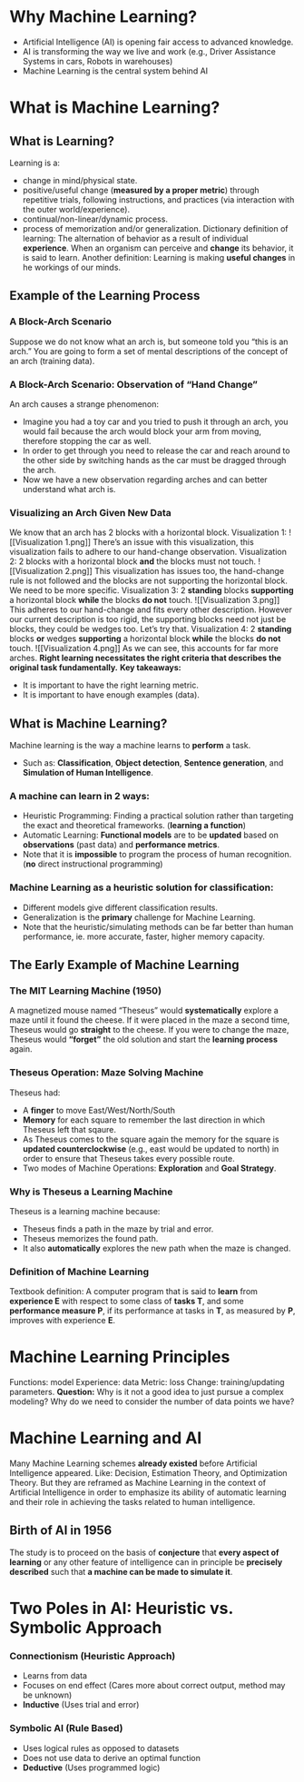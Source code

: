 # Why Machine Learning?
- Artificial Intelligence (AI) is opening fair access to advanced knowledge.
- AI is transforming the way we live and work (e.g., Driver Assistance Systems in cars, Robots in warehouses)
- Machine Learning is the central system behind AI
# What is Machine Learning?
## What is Learning?
Learning is a:
- change in mind/physical state.
- positive/useful change (**measured by a proper metric**) through repetitive trials, following instructions, and practices (via interaction with the outer world/experience).
- continual/non-linear/dynamic process.
- process of memorization and/or generalization.
Dictionary definition of learning: The alternation of behavior as a result of individual **experience**. When an organism can perceive and **change** its behavior, it is said to learn.
Another definition: Learning is making **useful changes** in he workings of our minds.
## Example of the Learning Process
### A Block-Arch Scenario
Suppose we do not know what an arch is, but someone told you “this is an arch.” You are going to form a set of mental descriptions of the concept of an arch (training data).
### A Block-Arch Scenario: Observation of “Hand Change”
An arch causes a strange phenomenon:
- Imagine you had a toy car and you tried to push it through an arch, you would fail because the arch would block your arm from moving, therefore stopping the car as well.
- In order to get through you need to release the car and reach around to the other side by switching hands as the car must be dragged through the arch.
- Now we have a new observation regarding arches and can better understand what arch is.
### Visualizing an Arch Given New Data
We know that an arch has 2 blocks with a horizontal block.
Visualization 1:
![[Visualization 1.png]]
There’s an issue with this visualization, this visualization fails to adhere to our hand-change observation.
Visualization 2: 2 blocks with a horizontal block **and** the blocks must not touch.
![[Visualization 2.png]]
This visualization has issues too, the hand-change rule is not followed and the blocks are not supporting the horizontal block. We need to be more specific.
Visualization 3: 2 **standing** blocks **supporting** a horizontal block **while** the blocks **do not** touch.
![[Visualization 3.png]]
This adheres to our hand-change and fits every other description. However our current description is too rigid, the supporting blocks need not just be blocks, they could be wedges too. Let’s try that.
Visualization 4: 2 **standing** blocks **or** wedges **supporting** a horizontal block **while** the blocks **do not** touch.
![[Visualization 4.png]]
As we can see, this accounts for far more arches.
**Right learning necessitates the right criteria that describes the original task fundamentally.**
**Key takeaways:**
- It is important to have the right learning metric.
- It is important to have enough examples (data).
## What is Machine Learning?
Machine learning is the way a machine learns to **perform** a task.
- Such as: **Classification**, **Object detection**, **Sentence generation**, and **Simulation of Human Intelligence**.
### A machine can learn in 2 ways:
- Heuristic Programming: Finding a practical solution rather than targeting the exact and theoretical frameworks. (**learning a function**)
- Automatic Learning: **Functional models** are to be **updated** based on **observations** (past data) and **performance metrics**.
- Note that it is **impossible** to program the process of human recognition. (**no** direct instructional programming)
### Machine Learning as a heuristic solution for classification:
- Different models give different classification results.
- Generalization is the **primary** challenge for Machine Learning.
- Note that the heuristic/simulating methods can be far better than human performance, ie. more accurate, faster, higher memory capacity.
## The Early Example of Machine Learning
### The MIT Learning Machine (1950)
A magnetized mouse named “Theseus” would **systematically** explore a maze until it found the cheese. If it were placed in the maze a second time, Theseus would go **straight** to the cheese. If you were to change the maze, Theseus would **“forget”** the old solution and start the **learning process** again.
### Theseus Operation: Maze Solving Machine
Theseus had:
- A **finger** to move East/West/North/South
- **Memory** for each square to remember the last direction in which Theseus left that sqaure.
- As Theseus comes to the square again the memory for the square is **updated counterclockwise** (e.g., east would be updated to north) in order to ensure that Theseus takes every possible route.
- Two modes of Machine Operations: **Exploration** and **Goal Strategy**.
### Why is Theseus a Learning Machine
Theseus is a learning machine because:
- Theseus finds a path in the maze by trial and error.
- Theseus memorizes the found path.
- It also **automatically** explores the new path when the maze is changed.
### Definition of Machine Learning
Textbook definition: A computer program that is said to **learn** from **experience E** with respect to some class of **tasks T**, and some **performance measure P**, if its performance at tasks in **T**, as measured by **P**, improves with experience **E**.
# Machine Learning Principles
Functions: model
Experience: data
Metric: loss
Change: training/updating parameters.
**Question:** Why is it not a good idea to just pursue a complex modeling? Why do we need to consider the number of data points we have?
# Machine Learning and AI
Many Machine Learning schemes **already existed** before Artificial Intelligence appeared. Like: Decision, Estimation Theory, and Optimization Theory. But they are reframed as Machine Learning in the context of Artificial Intelligence in order to emphasize its ability of automatic learning and their role in achieving the tasks related to human intelligence.
## Birth of AI in 1956
The study is to proceed on the basis of **conjecture** that **every aspect of learning** or any other feature of intelligence can in principle be **precisely described** such that **a machine can be made to simulate it**.
# Two Poles in AI: Heuristic vs. Symbolic Approach
### Connectionism (Heuristic Approach)
- Learns from data
- Focuses on end effect (Cares more about correct output, method may be unknown)
- **Inductive** (Uses trial and error)
### Symbolic AI (Rule Based)
- Uses logical rules as opposed to datasets
- Does not use data to derive an optimal function
- **Deductive** (Uses programmed logic)
